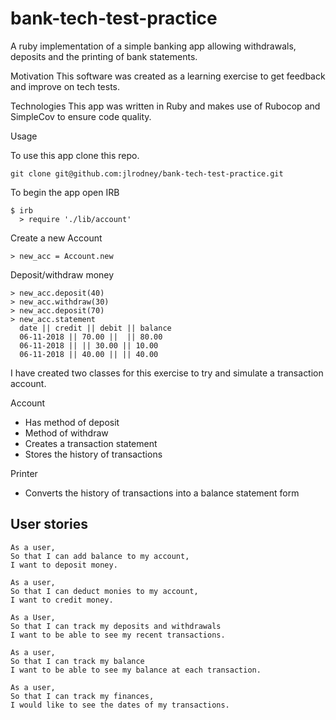 # bank-tech-test-practice

A ruby implementation of a simple banking app allowing withdrawals, deposits and the printing of bank statements.

Motivation
This software was created as a learning exercise to get feedback and improve on tech tests.

Technologies
This app was written in Ruby and makes use of Rubocop and SimpleCov to ensure code  quality.

Usage

To use this app clone this repo.
```
git clone git@github.com:jlrodney/bank-tech-test-practice.git
```
To begin the app open IRB
```
$ irb
  > require './lib/account'
```

Create a new Account
```
> new_acc = Account.new
```

Deposit/withdraw money
```
> new_acc.deposit(40)
> new_acc.withdraw(30)
> new_acc.deposit(70)
> new_acc.statement
  date || credit || debit || balance
  06-11-2018 || 70.00 ||  || 80.00
  06-11-2018 || || 30.00 || 10.00
  06-11-2018 || 40.00 || || 40.00
```

I have created two classes for this exercise to try and simulate a transaction account.

Account
- Has method of deposit
- Method of withdraw
- Creates a transaction statement
- Stores the history of transactions

Printer
- Converts the history of transactions into a balance statement form

User stories
-------------

```
As a user,
So that I can add balance to my account,
I want to deposit money.

As a user,
So that I can deduct monies to my account,
I want to credit money.

As a User,
So that I can track my deposits and withdrawals
I want to be able to see my recent transactions.  

As a user,
So that I can track my balance
I want to be able to see my balance at each transaction.

As a user,
So that I can track my finances,
I would like to see the dates of my transactions.
```
